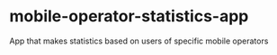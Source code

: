 # mobile-operator-statistics-app
App that makes statistics based on users of specific mobile operators
